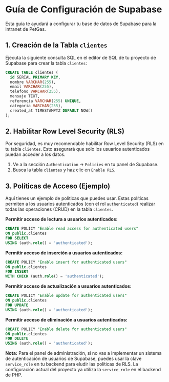 
# Guía de Configuración de Supabase

Esta guía te ayudará a configurar tu base de datos de Supabase para la intranet de PetGas.

## 1. Creación de la Tabla `clientes`

Ejecuta la siguiente consulta SQL en el editor de SQL de tu proyecto de Supabase para crear la tabla `clientes`:

```sql
CREATE TABLE clientes (
  id SERIAL PRIMARY KEY,
  nombre VARCHAR(255),
  email VARCHAR(255),
  telefono VARCHAR(255),
  mensaje TEXT,
  referencia VARCHAR(255) UNIQUE,
  categoria VARCHAR(255),
  created_at TIMESTAMPTZ DEFAULT NOW()
);
```

## 2. Habilitar Row Level Security (RLS)

Por seguridad, es muy recomendable habilitar Row Level Security (RLS) en tu tabla `clientes`. Esto asegurará que solo los usuarios autenticados puedan acceder a los datos.

1.  Ve a la sección `Authentication` -> `Policies` en tu panel de Supabase.
2.  Busca la tabla `clientes` y haz clic en `Enable RLS`.

## 3. Políticas de Acceso (Ejemplo)

Aquí tienes un ejemplo de políticas que puedes usar. Estas políticas permiten a los usuarios autenticados (con el rol `authenticated`) realizar todas las operaciones (CRUD) en la tabla `clientes`.

**Permitir acceso de lectura a usuarios autenticados:**

```sql
CREATE POLICY "Enable read access for authenticated users" 
ON public.clientes
FOR SELECT
USING (auth.role() = 'authenticated');
```

**Permitir acceso de inserción a usuarios autenticados:**

```sql
CREATE POLICY "Enable insert for authenticated users" 
ON public.clientes
FOR INSERT
WITH CHECK (auth.role() = 'authenticated');
```

**Permitir acceso de actualización a usuarios autenticados:**

```sql
CREATE POLICY "Enable update for authenticated users" 
ON public.clientes
FOR UPDATE
USING (auth.role() = 'authenticated');
```

**Permitir acceso de eliminación a usuarios autenticados:**

```sql
CREATE POLICY "Enable delete for authenticated users" 
ON public.clientes
FOR DELETE
USING (auth.role() = 'authenticated');
```

**Nota:** Para el panel de administración, si no vas a implementar un sistema de autenticación de usuarios de Supabase, puedes usar la clave `service_role` en tu backend para eludir las políticas de RLS. La configuración actual del proyecto ya utiliza la `service_role` en el backend de PHP.

